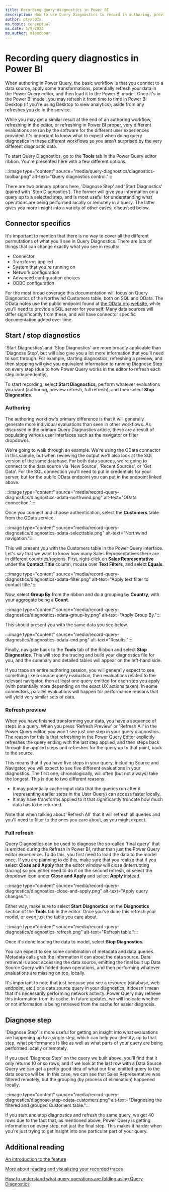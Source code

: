 ```yaml
---
title: Recording query diagnostics in Power BI
description: How to use Query Diagnostics to record in authoring, preview refresh, and full loading/refresh workflows in Power BI
author: ptyx507x
ms.topic: conceptual
ms.date: 1/9/2023
ms.author: miescobar
---
```



# Recording query diagnostics in Power BI

When authoring in Power Query, the basic workflow is that you connect to a data source, apply some transformations, potentially refresh your data in the Power Query editor, and then load it to the Power BI model. Once it's in the Power BI model, you may refresh it from time to time in Power BI Desktop (if you're using Desktop to view analytics), aside from any refreshes you do in the service.

While you may get a similar result at the end of an authoring workflow, refreshing in the editor, or refreshing in Power BI proper, very different evaluations are run by the software for the different user experiences provided. It's important to know what to expect when doing query diagnostics in these different workflows so you aren't surprised by the very different diagnostic data.

To start Query Diagnostics, go to the **Tools** tab in the Power Query editor ribbon. You're presented here with a few different options.

:::image type="content" source="media/query-diagnostics/diagnostics-toolbar.png" alt-text="Query diagnostics control.":::

There are two primary options here, 'Diagnose Step' and 'Start Diagnostics' (paired with 'Stop Diagnostics'). The former will give you information on a query up to a selected step, and is most useful for understanding what operations are being performed locally or remotely in a query. The latter gives you more insight into a variety of other cases, discussed below.

## Connector specifics

It's important to mention that there is no way to cover all the different permutations of what you'll see in Query Diagnostics. There are lots of things that can change exactly what you see in results:

* Connector
* Transforms applied
* System that you're running on
* Network configuration
* Advanced configuration choices
* ODBC configuration

For the most broad coverage this documentation will focus on Query Diagnostics of the Northwind Customers table, both on SQL and OData. The OData notes use the public endpoint found at [the OData.org website](https://services.odata.org/V4/Northwind/Northwind.svc/), while you'll need to provide a SQL server for yourself. Many data sources will differ significantly from these, and will have connector specific documentation added over time.

## Start / stop diagnostics

'Start Diagnostics' and 'Stop Diagnostics' are more broadly applicable than 'Diagnose Step', but will also give you a lot more information that you'll need to sort through. For example, starting diagnostics, refreshing a preview, and then stopping will give you equivalent information to running Diagnose Step on every step (due to how Power Query works in the editor to refresh each step independently).

To start recording, select **Start Diagnostics**, perform whatever evaluations you want (authoring, preview refresh, full refresh), and then select **Stop Diagnostics**.

### Authoring

The authoring workflow's primary difference is that it will generally generate more individual evaluations than seen in other workflows. As discussed in the primary Query Diagnostics article, these are a result of populating various user interfaces such as the navigator or filter dropdowns.

We're going to walk through an example. We're using the OData connector in this sample, but when reviewing the output we'll also look at the SQL version of the same database. For both data sources, we're going to connect to the data source via 'New Source', 'Recent Sources', or 'Get Data'. For the SQL connection you'll need to put in credentials for your server, but for the public OData endpoint you can put in the endpoint linked above.

:::image type="content" source="media/record-query-diagnostics/diagnostics-odata-northwind.png" alt-text="OData connection.":::

Once you connect and choose authentication, select the **Customers** table from the OData service.

:::image type="content" source="media/record-query-diagnostics/diagnostics-odata-selecttable.png" alt-text="Northwind navigation.":::

This will present you with the Customers table in the Power Query interface. Let's say that we want to know how many Sales Representatives there are in different countries/regions. First, right-click on **Sales Representative** under the **Contact Title** column, mouse over **Text Filters**, and select **Equals**.

:::image type="content" source="media/record-query-diagnostics/diagnostics-odata-filter.png" alt-text="Apply text filter to contact title.":::

Now, select **Group By** from the ribbon and do a grouping by **Country**, with your aggregate being a **Count**.

:::image type="content" source="media/record-query-diagnostics/diagnostics-odata-group-by.png" alt-text="Apply Group By.":::

This should present you with the same data you see below.

:::image type="content" source="media/record-query-diagnostics/diagnostics-odata-end.png" alt-text="Results.":::

Finally, navigate back to the **Tools** tab of the Ribbon and select **Stop Diagnostics**. This will stop the tracing and build your diagnostics file for you, and the summary and detailed tables will appear on the left-hand side.

If you trace an entire authoring session, you will generally expect to see something like a source query evaluation, then evaluations related to the relevant navigator, then at least one query emitted for each step you apply (with potentially more depending on the exact UX actions taken). In some connectors, parallel evaluations will happen for performance reasons that will yield very similar sets of data.

### Refresh preview

When you have finished transforming your data, you have a sequence of steps in a query. When you press 'Refresh Preview' or 'Refresh All' in the Power Query editor, you won't see just one step in your query diagnostics. The reason for this is that refreshing in the Power Query Editor explicitly refreshes the query ending with the last step applied, and then steps back through the applied steps and refreshes for the query up to that point, back to the source.

This means that if you have five steps in your query, including Source and Navigator, you will expect to see five different evaluations in your diagnostics. The first one, chronologically, will often (but not always) take the longest. This is due to two different reasons:

* It may potentially cache input data that the queries run after it (representing earlier steps in the User Query) can access faster locally.
* It may have transforms applied to it that significantly truncate how much data has to be returned.

Note that when talking about 'Refresh All' that it will refresh all queries and you'll need to filter to the ones you care about, as you might expect.

### Full refresh

Query Diagnostics can be used to diagnose the so-called 'final query' that is emitted during the Refresh in Power BI, rather than just the Power Query editor experience. To do this, you first need to load the data to the model once. If you are planning to do this, make sure that you realize that if you select **Close and Apply** that the editor window will close (interrupting tracing) so you either need to do it on the second refresh, or select the dropdown icon under **Close and Apply** and select **Apply** instead.

:::image type="content" source="media/record-query-diagnostics/diagnostics-close-and-apply.png" alt-text="Apply query changes.":::

Either way, make sure to select **Start Diagnostics** on the **Diagnostics** section of the **Tools** tab in the editor. Once you've done this refresh your model, or even just the table you care about.

:::image type="content" source="media/record-query-diagnostics/diagnostics-refresh.png" alt-text="Refresh table.":::

Once it's done loading the data to model, select **Stop Diagnostics**.

You can expect to see some combination of metadata and data queries. Metadata calls grab the information it can about the data source. Data retrieval is about accessing the data source, emitting the final built up Data Source Query with folded down operations, and then performing whatever evaluations are missing on top, locally.

It's important to note that just because you see a resource (database, web endpoint, etc.) or a data source query in your diagnostics, it doesn't mean that it's necessarily performing network activity. Power Query may retrieve this information from its cache. In future updates, we will indicate whether or not information is being retrieved from the cache for easier diagnosis.

## Diagnose step

'Diagnose Step' is more useful for getting an insight into what evaluations are happening up to a single step, which can help you identify, up to that step, what performance is like as well as what parts of your query are being performed locally or remotely.

If you used 'Diagnose Step' on the query we built above, you'll find that it only returns 10 or so rows, and if we look at the last row with a Data Source Query we can get a pretty good idea of what our final emitted query to the data source will be. In this case, we can see that Sales Representative was filtered remotely, but the grouping (by process of elimination) happened locally.

:::image type="content" source="media/record-query-diagnostics/diagnose-step-odata-customers.png" alt-text="Diagnosing the filtered and grouped Customers table.":::

If you start and stop diagnostics and refresh the same query, we get 40 rows due to the fact that, as mentioned above, Power Query is getting information on every step, not just the final step. This makes it harder when you're just trying to get insight into one particular part of your query.

## Additional reading

[An introduction to the feature](QueryDiagnostics.md)

[More about reading and visualizing your recorded traces](ReadingQueryDiagnostics.md)

[How to understand what query operations are folding using Query Diagnostics](QueryDiagnosticsFolding.md)

